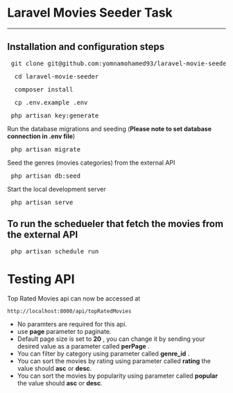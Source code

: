 # Laravel Movies Seeder Task

----------

## Installation and configuration steps

   
<pre> git clone git@github.com:yomnamohamed93/laravel-movie-seeder.git </pre>
    
<pre>  cd laravel-movie-seeder </pre>
<pre>  composer install </pre>
<pre>  cp .env.example .env </pre>
<pre> php artisan key:generate </pre>
   

Run the database migrations and seeding (**Please note to set database connection in .env file**)

   <pre> php artisan migrate </pre>
   
Seed the genres (movies categories) from the external API
   <pre> php artisan db:seed </pre>
  
Start the local development server

   <pre> php artisan serve </pre>
   
## To run the schedueler that fetch the movies from the external API
<pre> php artisan schedule run </pre>


# Testing API

Top Rated Movies api can now be accessed at

    http://localhost:8000/api/topRatedMovies
    
- No paramters are required for this api.
- use **page** parameter to paginate.
- Default page size is set to **20** , you can change it by sending your desired value as a parameter called **perPage** . 
- You can filter by category using parameter called **genre_id** .
- You can sort the movies by rating using parameter called **rating** the value should **asc** or **desc**.
- You can sort the movies by popularity using parameter called **popular** the value should **asc** or **desc**.
